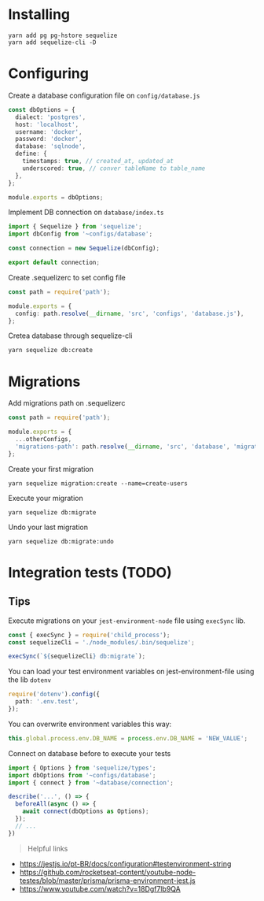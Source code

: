 # Installing

```
yarn add pg pg-hstore sequelize
yarn add sequelize-cli -D
```

# Configuring

Create a database configuration file on `config/database.js`
```typescript
const dbOptions = {
  dialect: 'postgres',
  host: 'localhost',
  username: 'docker',
  password: 'docker',
  database: 'sqlnode',
  define: {
    timestamps: true, // created_at, updated_at
    underscored: true, // conver tableName to table_name
  },
};

module.exports = dbOptions;
```

Implement DB connection on `database/index.ts`
```typescript
import { Sequelize } from 'sequelize';
import dbConfig from '~configs/database';

const connection = new Sequelize(dbConfig);

export default connection;
```

Create .sequelizerc to set config file
```typescript
const path = require('path');

module.exports = {
  config: path.resolve(__dirname, 'src', 'configs', 'database.js'),
};
```

Cretea database through sequelize-cli
```
yarn sequelize db:create
```

# Migrations

Add migrations path on .sequelizerc
```typescript
const path = require('path');

module.exports = {
  ...otherConfigs,
  'migrations-path': path.resolve(__dirname, 'src', 'database', 'migrations')
};
```

Create your first migration
```
yarn sequelize migration:create --name=create-users
```

Execute your migration
```
yarn sequelize db:migrate
```

Undo your last migration
```
yarn sequelize db:migrate:undo
```

# Integration tests (TODO)

## Tips

Execute migrations on your `jest-environment-node` file using `execSync` lib.
```typescript
const { execSync } = require('child_process');
const sequelizeCli = './node_modules/.bin/sequelize';

execSync(`${sequelizeCli} db:migrate`);
```

You can load your test environment variables on jest-environment-file using the lib `dotenv`
```typescript
require('dotenv').config({
  path: '.env.test',
});
```

You can overwrite environment variables this way:
```typescript
this.global.process.env.DB_NAME = process.env.DB_NAME = 'NEW_VALUE';
```

Connect on database before to execute your tests
```typescript
import { Options } from 'sequelize/types';
import dbOptions from '~configs/database';
import { connect } from '~database/connection';

describe('...', () => {
  beforeAll(async () => {
    await connect(dbOptions as Options);
  });
  // ...
})
```

> Helpful links
- https://jestjs.io/pt-BR/docs/configuration#testenvironment-string
- https://github.com/rocketseat-content/youtube-node-testes/blob/master/prisma/prisma-environment-jest.js
- https://www.youtube.com/watch?v=18Dgf7lb9QA